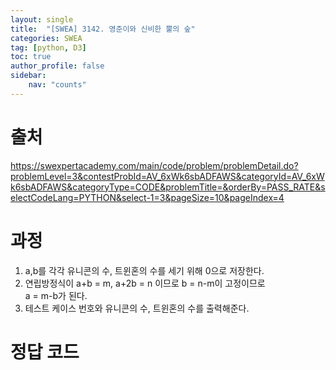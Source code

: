 ```yaml
---
layout: single
title:  "[SWEA] 3142. 영준이와 신비한 뿔의 숲"
categories: SWEA
tag: [python, D3]
toc: true
author_profile: false
sidebar:
    nav: "counts"
---
```


# 출처
<https://swexpertacademy.com/main/code/problem/problemDetail.do?problemLevel=3&contestProbId=AV_6xWk6sbADFAWS&categoryId=AV_6xWk6sbADFAWS&categoryType=CODE&problemTitle=&orderBy=PASS_RATE&selectCodeLang=PYTHON&select-1=3&pageSize=10&pageIndex=4>

  
  
# 과정
1. a,b를 각각 유니콘의 수, 트윈혼의 수를 세기 위해 0으로 저장한다.
2. 연립방정식이 a+b = m, a+2b = n 이므로 b = n-m이 고정이므로  
a = m-b가 된다.
3. 테스트 케이스 번호와 유니콘의 수, 트윈혼의 수를 출력해준다.







# 정답 코드
<script src="https://gist.github.com/kghees/16944ef146744578b0d2ffb315a93567.js"></script>